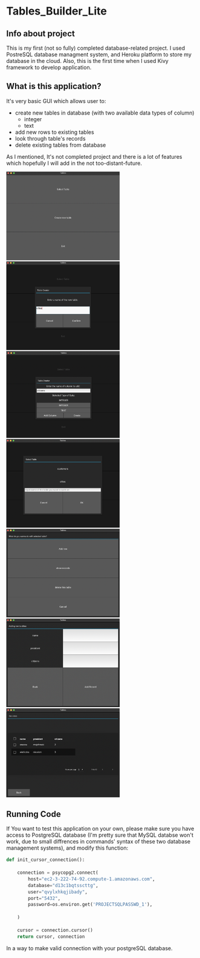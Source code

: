 # Tables_Builder_Lite

## Info about project ##
This is my first (not so fully) completed database-related project. I used PostreSQL database managment system, 
and Heroku platform to store my database in the cloud. 
Also, this is the first time when I used Kivy framework to develop application.

## What is this application? ##
It's very basic GUI which allows user to:
* create new tables in database (with two available data types of column)
  * integer
  * text
* add new rows to existing tables
* look through table's records
* delete existing tables from database

As I mentioned, It's not completed project and there is a lot of features which hopefully I will add in the not too-distant-future.

<p float="left">
  <img src="images/img1.png" width="300" />
  <img src="images/img2.png" width="300" /> 
  <img src="images/img3.png" width="300" />
  <img src="images/img34.png" width="300" />
  <img src="images/img35.png" width="300" />
  <img src="images/img4.png" width="300" />
  <img src="images/img6.png" width="300" />
</p>

## Running Code ##
If You want to test this application on your own, please make sure you have access to PostgreSQL database (I'm pretty sure that MySQL databse won't work, due to small diffrences in commands' syntax of these two database management systems), and modify this function:
```python
def init_cursor_connection():

    connection = psycopg2.connect(
        host="ec2-3-222-74-92.compute-1.amazonaws.com",
        database="d13c1bqtsscttg",
        user="qvylxhkqjibady",
        port="5432",
        password=os.environ.get('PROJECTSQLPASSWD_1'),

    )

    cursor = connection.cursor()
    return cursor, connection

```
In a way to make valid connection with your postgreSQL database.

